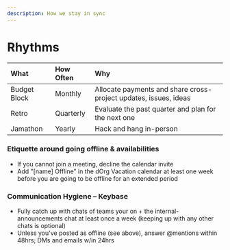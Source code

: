 ```yaml
---
description: How we stay in sync
---
```


# Rhythms

| What | How Often | Why |
| :--- | :--- | :--- |
| Budget Block | Monthly | Allocate payments and share cross-project updates, issues, ideas |
| Retro | Quarterly | Evaluate the past quarter and plan for the next one |
| Jamathon | Yearly | Hack and hang in-person |

### **Etiquette around going offline & availabilities**

* If you cannot join a meeting, decline the calendar invite
* Add "\[name\] Offline" in the dOrg Vacation calendar at least one week before you are going to be offline for an extended period

### Communication Hygiene – Keybase

* Fully catch up with chats of teams your on + the internal-announcements chat at least once a week \(keeping up with any other chats is optional\)
* Unless you've posted as offline \(see above\), answer @mentions within 48hrs; DMs and emails w/in 24hrs

